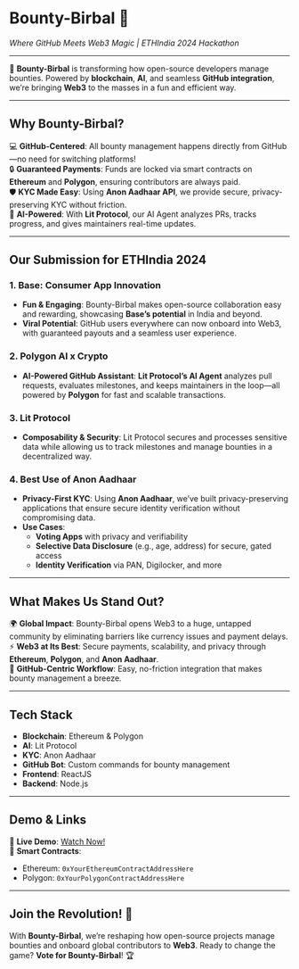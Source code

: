 # **Bounty-Birbal** 🌟  
*Where GitHub Meets Web3 Magic | ETHIndia 2024 Hackathon*  

---

🎉 **Bounty-Birbal** is transforming how open-source developers manage bounties. Powered by **blockchain**, **AI**, and seamless **GitHub integration**, we’re bringing **Web3** to the masses in a fun and efficient way.  

---

## **Why Bounty-Birbal?**  

💻 **GitHub-Centered**: All bounty management happens directly from GitHub—no need for switching platforms!  
🔒 **Guaranteed Payments**: Funds are locked via smart contracts on **Ethereum** and **Polygon**, ensuring contributors are always paid.  
🛡️ **KYC Made Easy**: Using **Anon Aadhaar API**, we provide secure, privacy-preserving KYC without friction.  
🤖 **AI-Powered**: With **Lit Protocol**, our AI Agent analyzes PRs, tracks progress, and gives maintainers real-time updates.  

---

## **Our Submission for ETHIndia 2024**  

### **1. Base: Consumer App Innovation**  
- **Fun & Engaging**: Bounty-Birbal makes open-source collaboration easy and rewarding, showcasing **Base’s potential** in India and beyond.  
- **Viral Potential**: GitHub users everywhere can now onboard into Web3, with guaranteed payouts and a seamless user experience.

### **2. Polygon AI x Crypto**  
- **AI-Powered GitHub Assistant**: **Lit Protocol’s AI Agent** analyzes pull requests, evaluates milestones, and keeps maintainers in the loop—all powered by **Polygon** for fast and scalable transactions.  

### **3. Lit Protocol**  
- **Composability & Security**: Lit Protocol secures and processes sensitive data while allowing us to track milestones and manage bounties in a decentralized way.

### **4. Best Use of Anon Aadhaar**  
- **Privacy-First KYC**: Using **Anon Aadhaar**, we’ve built privacy-preserving applications that ensure secure identity verification without compromising data.  
- **Use Cases**:  
  - **Voting Apps** with privacy and verifiability  
  - **Selective Data Disclosure** (e.g., age, address) for secure, gated access  
  - **Identity Verification** via PAN, Digilocker, and more  

---

## **What Makes Us Stand Out?**  

🌍 **Global Impact**: Bounty-Birbal opens Web3 to a huge, untapped community by eliminating barriers like currency issues and payment delays.  
⚡ **Web3 at Its Best**: Secure payments, scalability, and privacy through **Ethereum**, **Polygon**, and **Anon Aadhaar**.  
🎯 **GitHub-Centric Workflow**: Easy, no-friction integration that makes bounty management a breeze.  

---

## **Tech Stack**  

- **Blockchain**: Ethereum & Polygon  
- **AI**: Lit Protocol  
- **KYC**: Anon Aadhaar  
- **GitHub Bot**: Custom commands for bounty management  
- **Frontend**: ReactJS  
- **Backend**: Node.js  

---

## **Demo & Links**  

🎥 **Live Demo**: [Watch Now!](#)  
🔗 **Smart Contracts**:  
- Ethereum: `0xYourEthereumContractAddressHere`  
- Polygon: `0xYourPolygonContractAddressHere`  

---

## **Join the Revolution!** 🚀  

With **Bounty-Birbal**, we’re reshaping how open-source projects manage bounties and onboard global contributors to **Web3**. Ready to change the game? **Vote for Bounty-Birbal**! 🏆